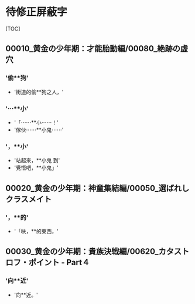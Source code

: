# 待修正屏蔽字

[TOC]

## 00010_黄金の少年期：才能胎動編/00080_絶跡の虚穴

### '偷**狗'

- '街道的偷**狗之人，'

### '⋯**小'

- '「⋯⋯**小⋯⋯！'
- '傢伙⋯⋯**小鬼⋯⋯'

### '，**小'

- '站起來，**小鬼 到'
- '覺悟吧，**小鬼」'


## 00020_黄金の少年期：神童集結編/00050_選ばれしクラスメイト

### '，**的'

- '「呋，**的東西，'


## 00030_黄金の少年期：貴族決戦編/00620_カタストロフ・ポイント ‐ Part４

### '向**近'

- '向**近。'
